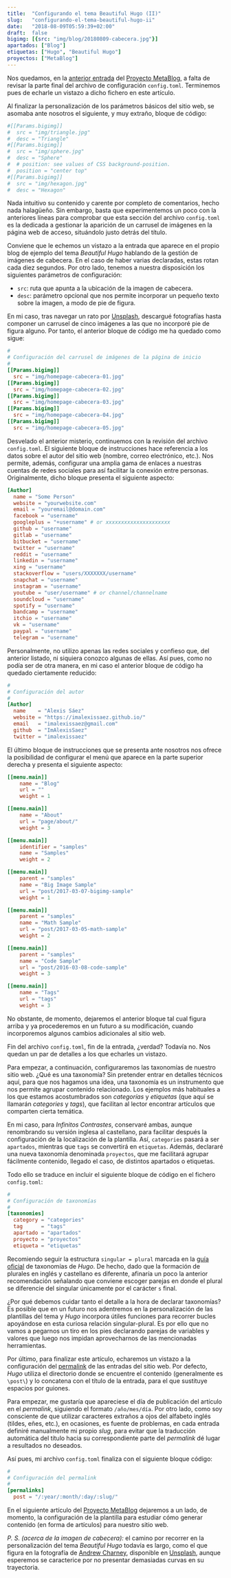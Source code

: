 ```yaml
---
title:  "Configurando el tema Beautiful Hugo (II)"
slug:   "configurando-el-tema-beautiful-hugo-ii"
date:   "2018-08-09T05:59:39+02:00"
draft:  false
bigimg: [{src: "img/blog/20180809-cabecera.jpg"}]
apartados: ["Blog"]
etiquetas: ["Hugo", "Beautiful Hugo"]
proyectos: ["MetaBlog"]
---
```


Nos quedamos, en la [anterior entrada](/2018/08/07/configurando-el-tema-beautiful-hugo-i/) del [Proyecto MetaBlog](/proyectos/metablog/), a falta de revisar la parte final del archivo de configuración `config.toml`. Terminemos pues de echarle un vistazo a dicho fichero en este artículo.
<!--more-->

Al finalizar la personalización de los parámetros básicos del sitio web, se asomaba ante nosotros el siguiente, y muy extraño, bloque de código:

```toml
#[[Params.bigimg]]
#  src = "img/triangle.jpg"
#  desc = "Triangle"
#[[Params.bigimg]]
#  src = "img/sphere.jpg"
#  desc = "Sphere"
#  # position: see values of CSS background-position.
#  position = "center top"
#[[Params.bigimg]]
#  src = "img/hexagon.jpg"
#  desc = "Hexagon"
```

Nada intuitivo su contenido y carente por completo de comentarios, hecho nada halagüeño. Sin embargo, basta que experimentemos un poco con la anteriores líneas para comprobar que esta sección del archivo `config.toml` es la dedicada a gestionar la aparición de un carrusel de imágenes en la página web de acceso, situándolo justo detrás del título.

Conviene que le echemos un vistazo a la entrada que aparece en el propio blog de ejemplo del tema *Beautiful Hugo* hablando de la gestión de imágenes de cabecera. En el caso de haber varias declaradas, estas rotan cada diez segundos. Por otro lado, tenemos a nuestra disposición los siguientes parámetros de configuración:

- `src`: ruta que apunta a la ubicación de la imagen de cabecera.
- `desc`: parámetro opcional que nos permite incorporar un pequeño texto sobre la imagen, a modo de pie de figura.

En mi caso, tras navegar un rato por [Unsplash](https://unsplash.com/), descargué fotografías hasta componer un carrusel de cinco imágenes a las que no incorporé pie de figura alguno. Por tanto, el anterior bloque de código me ha quedado como sigue:

```toml
#
# Configuración del carrusel de imágenes de la página de inicio
#
[[Params.bigimg]]
  src = "img/homepage-cabecera-01.jpg"
[[Params.bigimg]]
  src = "img/homepage-cabecera-02.jpg"
[[Params.bigimg]]
  src = "img/homepage-cabecera-03.jpg"
[[Params.bigimg]]
  src = "img/homepage-cabecera-04.jpg"
[[Params.bigimg]]
  src = "img/homepage-cabecera-05.jpg"
```

Desvelado el anterior misterio, continuemos con la revisión del archivo `config.toml`. El siguiente bloque de instrucciones hace referencia a los datos sobre el autor del sitio web (nombre, correo electrónico, etc.). Nos permite, además, configurar una amplia gama de enlaces a nuestras cuentas de redes sociales para así facilitar la conexión entre personas. Originalmente, dicho bloque presenta el siguiente aspecto:

```toml
[Author]
  name = "Some Person"
  website = "yourwebsite.com"
  email = "youremail@domain.com"
  facebook = "username"
  googleplus = "+username" # or xxxxxxxxxxxxxxxxxxxxx
  github = "username"
  gitlab = "username"
  bitbucket = "username"
  twitter = "username"
  reddit = "username"
  linkedin = "username"
  xing = "username"
  stackoverflow = "users/XXXXXXX/username"
  snapchat = "username"
  instagram = "username"
  youtube = "user/username" # or channel/channelname
  soundcloud = "username"
  spotify = "username"
  bandcamp = "username"
  itchio = "username"
  vk = "username"
  paypal = "username"
  telegram = "username"
```

Personalmente, no utilizo apenas las redes sociales y confieso que, del anterior listado, ni siquiera conozco algunas de ellas. Así pues, como no podía ser de otra manera, en mi caso el anterior bloque de código ha quedado ciertamente reducido:

```toml
#
# Configuración del autor
#
[Author]
  name    = "Alexis Sáez"
  website = "https://imalexissaez.github.io/"
  email   = "imalexissaez@gmail.com"
  github  = "ImAlexisSaez"
  twitter = "imalexissaez"
```

El último bloque de instrucciones que se presenta ante nosotros nos ofrece la posibilidad de configurar el menú que aparece en la parte superior derecha y presenta el siguiente aspecto:

```toml
[[menu.main]]
    name = "Blog"
    url = ""
    weight = 1

[[menu.main]]
    name = "About"
    url = "page/about/"
    weight = 3

[[menu.main]]
    identifier = "samples"
    name = "Samples"
    weight = 2

[[menu.main]]
    parent = "samples"
    name = "Big Image Sample"
    url = "post/2017-03-07-bigimg-sample"
    weight = 1

[[menu.main]]
    parent = "samples"
    name = "Math Sample"
    url = "post/2017-03-05-math-sample"
    weight = 2

[[menu.main]]
    parent = "samples"
    name = "Code Sample"
    url = "post/2016-03-08-code-sample"
    weight = 3

[[menu.main]]
    name = "Tags"
    url = "tags"
    weight = 3
```

No obstante, de momento, dejaremos el anterior bloque tal cual figura arriba y ya procederemos en un futuro a su modificación, cuando incorporemos algunos cambios adicionales al sitio web.

Fin del archivo `config.toml`, fin de la entrada, ¿verdad? Todavía no. Nos quedan un par de detalles a los que echarles un vistazo.

Para empezar, a continuación, configuraremos las taxonomías de nuestro sitio web. ¿Qué es una taxonomía? Sin pretender entrar en detalles técnicos aquí, para que nos hagamos una idea, una taxonomía es un instrumento que nos permite agrupar contenido relacionado. Los ejemplos más habituales a los que estamos acostumbrados son *categorías* y *etiquetas* (que aquí se llamarán *categories* y *tags*), que facilitan al lector encontrar artículos que comparten cierta temática.

En mi caso, para *Infinitos Contrastes*, conservaré ambas, aunque renombrando su versión inglesa al castellano, para facilitar después la configuración de la localización de la plantilla. Así, `categories` pasará a ser `apartados`, mientras que `tags` se convertirá en `etiquetas`. Además, declararé una nueva taxonomía denominada `proyectos`, que me facilitará agrupar fácilmente contenido, llegado el caso, de distintos apartados o etiquetas.

Todo ello se traduce en incluir el siguiente bloque de código en el fichero `config.toml`:

```toml
#
# Configuración de taxonomías
#
[taxonomies]
  category = "categories"
  tag      = "tags"
  apartado = "apartados"
  proyecto = "proyectos"
  etiqueta = "etiquetas"
```

Recomiendo seguir la estructura `singular = plural` marcada en la [guía oficial](https://gohugo.io/content-management/taxonomies/) de taxonomías de *Hugo*. De hecho, dado que la formación de plurales en inglés y castellano es diferente, afinaría un poco la anterior recomendación señalando que conviene escoger parejas en donde el plural se diferencie del singular únicamente por el carácter `s` final. 

¿Por qué debemos cuidar tanto el detalle a la hora de declarar taxonomías? Es posible que en un futuro nos adentremos en la personalización de las plantillas del tema y *Hugo* incorpora útiles funciones para recorrer bucles apoyándose en esta curiosa relación singular-plural. Es por ello que no vamos a pegarnos un tiro en los pies declarando parejas de variables y valores que luego nos impidan aprovecharnos de las mencionadas herramientas.

Por último, para finalizar este artículo, echaremos un vistazo a la configuración del [permalink](https://gohugo.io/content-management/urls/) de las entradas del sitio web. Por defecto, *Hugo* utiliza el directorio donde se encuentre el contenido (generalmente es `\post\`) y lo concatena con el título de la entrada, para el que sustituye espacios por guiones.

Para empezar, me gustaría que apareciese el día de publicación del artículo en el *permalink*, siguiendo el formato `/año/mes/día`. Por otro lado, como soy consciente de que utilizar caracteres extraños a ojos del alfabeto inglés (tildes, eñes, etc.), en ocasiones, es fuente de problemas, en cada entrada definiré manualmente mi propio *slug*, para evitar que la traducción automática del título hacia su correspondiente parte del *permalink* dé lugar a resultados no deseados.

Así pues, mi archivo `config.toml` finaliza con el siguiente bloque código:

```toml
#
# Configuración del permalink
#
[permalinks]
  post = "/:year/:month/:day/:slug/"
```

En el siguiente artículo del [Proyecto MetaBlog](/proyectos/metablog/) dejaremos a un lado, de momento, la configuración de la plantilla para estudiar cómo generar contenido (en forma de artículos) para nuestro sitio web.

*P. S. (acerca de la imagen de cabecera):* el camino por recorrer en la personalización del tema *Beautiful Hugo* todavía es largo, como el que figura en la fotografía de [Andrew Charney](https://unsplash.com/@theandrewwilliam), disponible en [Unsplash](https://unsplash.com/photos/UsbMGphPWw4), aunque esperemos se caracterice por no presentar demasiadas curvas en su trayectoria.